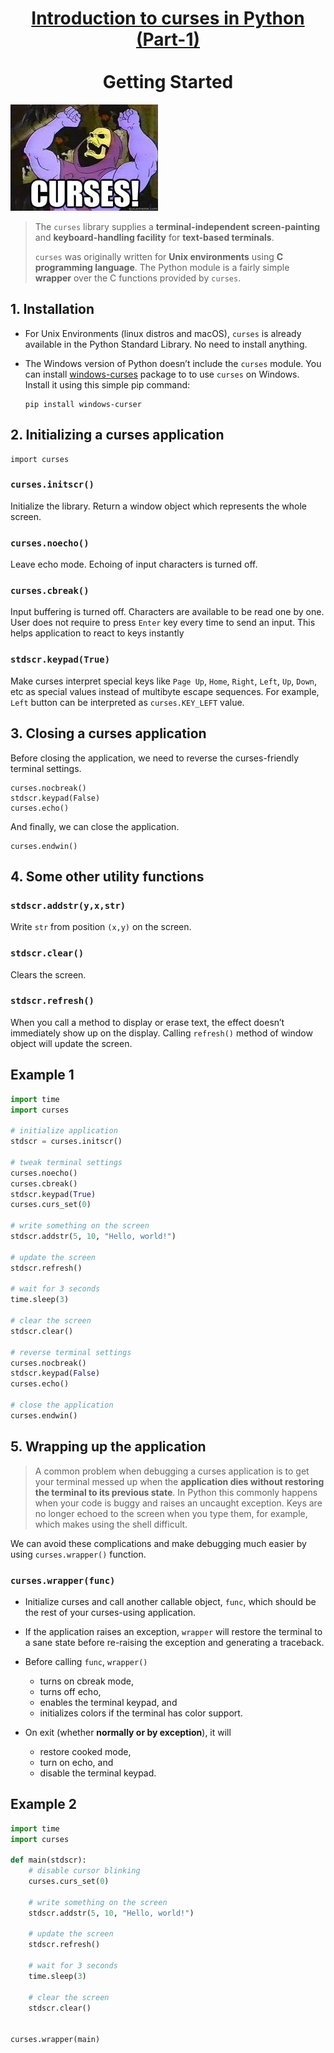 # <center><u>Introduction to curses in Python (Part-1)</u></center><br><center>Getting Started</center>

![](images/1.jpg)


>The `curses` library supplies a **terminal-independent screen-painting** and **keyboard-handling facility** for **text-based terminals**.
>
>
>`curses` was originally written for **Unix environments** using **C programming language**. The Python module is a fairly simple **wrapper** over the C functions provided by `curses`.


## 1. Installation

- For Unix Environments (linux distros and macOS), `curses` is already available in the Python Standard Library. No need to install anything.


- The Windows version of Python doesn’t include the `curses` module. You can install [windows-curses](https://pypi.org/project/windows-curses/) package to to use `curses` on Windows. Install it using this simple pip command:
    ```
    pip install windows-curser
    ```

## 2. Initializing a curses application

```
import curses
```

### `curses.initscr()`

Initialize the library. Return a window object which represents the whole screen.

### `curses.noecho()`

Leave echo mode. Echoing of input characters is turned off.

### `curses.cbreak()`

Input buffering is turned off. Characters are available to be read one by one. User does not require to press `Enter` key every time to send an input. This helps application to react to keys instantly

### `stdscr.keypad(True)`

Make curses interpret special keys like `Page Up`, `Home`, `Right`, `Left`, `Up`, `Down`, etc as special values instead of multibyte escape sequences. For example, `Left` button can be interpreted as `curses.KEY_LEFT` value.


## 3. Closing a curses application

Before closing the application, we need to reverse the curses-friendly terminal settings.

```
curses.nocbreak()
stdscr.keypad(False)
curses.echo()
```

And finally, we can close the application.

```
curses.endwin()
```


## 4. Some other utility functions

### `stdscr.addstr(y,x,str)`

Write `str` from position `(x,y)` on the screen.


### `stdscr.clear()`

Clears the screen.


### `stdscr.refresh()`

When you call a method to display or erase text, the effect doesn’t immediately show up on the display. Calling `refresh()` method of window object will update the screen.


## Example 1


```python
import time
import curses

# initialize application
stdscr = curses.initscr()

# tweak terminal settings
curses.noecho()
curses.cbreak()
stdscr.keypad(True)
curses.curs_set(0)

# write something on the screen
stdscr.addstr(5, 10, "Hello, world!")

# update the screen
stdscr.refresh()

# wait for 3 seconds
time.sleep(3)

# clear the screen
stdscr.clear()

# reverse terminal settings
curses.nocbreak()
stdscr.keypad(False)
curses.echo()

# close the application
curses.endwin()
```

## 5. Wrapping up the application

>A common problem when debugging a curses application is to get your terminal messed up when the **application dies without restoring the terminal to its previous state**. In Python this commonly happens when your code is buggy and raises an uncaught exception. Keys are no longer echoed to the screen when you type them, for example, which makes using the shell difficult.

We can avoid these complications and make debugging much easier by using `curses.wrapper()` function.

### `curses.wrapper(func)`

- Initialize curses and call another callable object, `func`, which should be the rest of your curses-using application. 


- If the application raises an exception, `wrapper` will restore the terminal to a sane state before re-raising the exception and generating a traceback.


- Before calling `func`, `wrapper()` 
    - turns on cbreak mode, 
    - turns off echo, 
    - enables the terminal keypad, and 
    - initializes colors if the terminal has color support. 


- On exit (whether **normally or by exception**), it will
    - restore cooked mode, 
    - turn on echo, and 
    - disable the terminal keypad.
    
    
## Example 2

```python
import time
import curses

def main(stdscr):
    # disable cursor blinking
    curses.curs_set(0)

    # write something on the screen
	stdscr.addstr(5, 10, "Hello, world!")

	# update the screen
	stdscr.refresh()

	# wait for 3 seconds
	time.sleep(3)

	# clear the screen
	stdscr.clear()


curses.wrapper(main)
```


